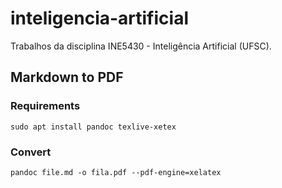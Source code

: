 # inteligencia-artificial
Trabalhos da disciplina INE5430 - Inteligência Artificial (UFSC).

## Markdown to PDF

### Requirements

```
sudo apt install pandoc texlive-xetex
```


### Convert

```
pandoc file.md -o fila.pdf --pdf-engine=xelatex
```